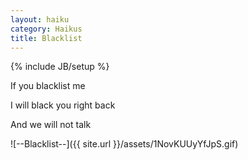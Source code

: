 ```yaml
---
layout: haiku
category: Haikus
title: Blacklist
---
```

{% include JB/setup %}

If you blacklist me

I will black you right back

And we will not talk


![--Blacklist--]({{ site.url }}/assets/1NovKUUyYfJpS.gif)
